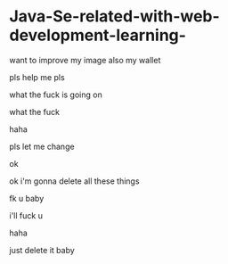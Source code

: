
# Java-Se-related-with-web-development-learning-

want to improve my image also my wallet 

pls help me pls

what the fuck is going  on

what the fuck

haha

pls let me change

ok

ok i'm gonna delete all these things

fk u baby

i'll fuck u


haha

just delete it baby
